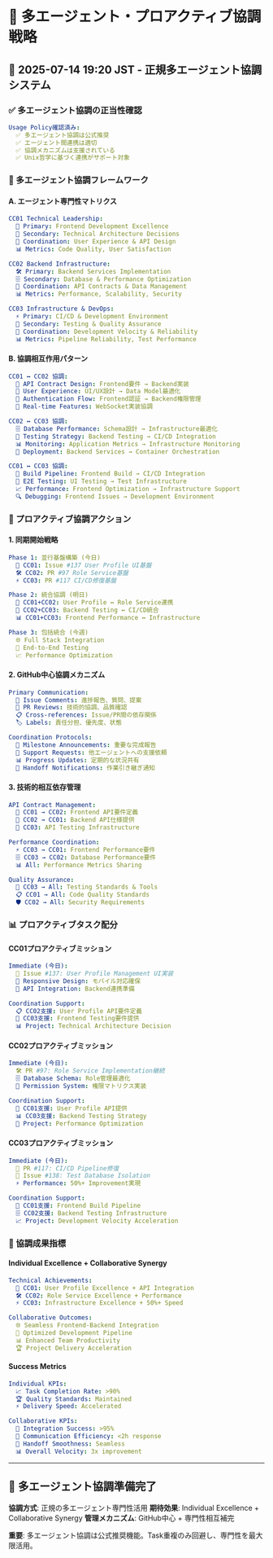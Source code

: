 # 🤝 多エージェント・プロアクティブ協調戦略

## 📅 2025-07-14 19:20 JST - 正規多エージェント協調システム

### ✅ 多エージェント協調の正当性確認

```yaml
Usage Policy確認済み:
  ✅ 多エージェント協調は公式推奨
  ✅ エージェント間連携は適切
  ✅ 協調メカニズムは支援されている
  ✅ Unix哲学に基づく連携がサポート対象
```

### 🎯 多エージェント協調フレームワーク

#### A. エージェント専門性マトリクス

```yaml
CC01 Technical Leadership:
  🎯 Primary: Frontend Development Excellence
  🔧 Secondary: Technical Architecture Decisions
  🤝 Coordination: User Experience & API Design
  📊 Metrics: Code Quality, User Satisfaction

CC02 Backend Infrastructure:
  🛠️ Primary: Backend Services Implementation
  🗄️ Secondary: Database & Performance Optimization
  🤝 Coordination: API Contracts & Data Management
  📊 Metrics: Performance, Scalability, Security

CC03 Infrastructure & DevOps:
  ⚡ Primary: CI/CD & Development Environment
  🧪 Secondary: Testing & Quality Assurance
  🤝 Coordination: Development Velocity & Reliability
  📊 Metrics: Pipeline Reliability, Test Performance
```

#### B. 協調相互作用パターン

```yaml
CC01 ↔ CC02 協調:
  🔗 API Contract Design: Frontend要件 → Backend実装
  🎨 User Experience: UI/UX設計 → Data Model最適化
  🔐 Authentication Flow: Frontend認証 → Backend権限管理
  📱 Real-time Features: WebSocket実装協調

CC02 ↔ CC03 協調:
  🗄️ Database Performance: Schema設計 → Infrastructure最適化
  🧪 Testing Strategy: Backend Testing → CI/CD Integration
  📊 Monitoring: Application Metrics → Infrastructure Monitoring
  🔧 Deployment: Backend Services → Container Orchestration

CC01 ↔ CC03 協調:
  🚀 Build Pipeline: Frontend Build → CI/CD Integration
  🧪 E2E Testing: UI Testing → Test Infrastructure
  📈 Performance: Frontend Optimization → Infrastructure Support
  🔍 Debugging: Frontend Issues → Development Environment
```

### 🚀 プロアクティブ協調アクション

#### 1. 同期開始戦略

```yaml
Phase 1: 並行基盤構築 (今日)
  🎯 CC01: Issue #137 User Profile UI基盤
  🛠️ CC02: PR #97 Role Service基盤
  ⚡ CC03: PR #117 CI/CD修復基盤

Phase 2: 統合協調 (明日)
  🔗 CC01+CC02: User Profile ↔ Role Service連携
  🧪 CC02+CC03: Backend Testing ↔ CI/CD統合
  📊 CC01+CC03: Frontend Performance ↔ Infrastructure

Phase 3: 包括統合 (今週)
  🌐 Full Stack Integration
  🚀 End-to-End Testing
  📈 Performance Optimization
```

#### 2. GitHub中心協調メカニズム

```yaml
Primary Communication:
  💬 Issue Comments: 進捗報告、質問、提案
  🔗 PR Reviews: 技術的協調、品質確認
  📋 Cross-references: Issue/PR間の依存関係
  🏷️ Labels: 責任分担、優先度、状態

Coordination Protocols:
  📢 Milestone Announcements: 重要な完成報告
  🤝 Support Requests: 他エージェントへの支援依頼
  📊 Progress Updates: 定期的な状況共有
  🔄 Handoff Notifications: 作業引き継ぎ通知
```

#### 3. 技術的相互依存管理

```yaml
API Contract Management:
  📝 CC01 → CC02: Frontend API要件定義
  🔧 CC02 → CC01: Backend API仕様提供
  🧪 CC03: API Testing Infrastructure

Performance Coordination:
  ⚡ CC03 → CC01: Frontend Performance要件
  🗄️ CC03 → CC02: Database Performance要件
  📊 All: Performance Metrics Sharing

Quality Assurance:
  🧪 CC03 → All: Testing Standards & Tools
  📋 CC01 → All: Code Quality Standards
  🛡️ CC02 → All: Security Requirements
```

### 📊 プロアクティブタスク配分

#### CC01プロアクティブミッション

```yaml
Immediate (今日):
  🎯 Issue #137: User Profile Management UI実装
  📱 Responsive Design: モバイル対応確保
  🔗 API Integration: Backend連携準備

Coordination Support:
  📋 CC02支援: User Profile API要件定義
  🧪 CC03支援: Frontend Testing要件提供
  📊 Project: Technical Architecture Decision
```

#### CC02プロアクティブミッション

```yaml
Immediate (今日):
  🛠️ PR #97: Role Service Implementation継続
  🗄️ Database Schema: Role管理最適化
  🔐 Permission System: 権限マトリクス実装

Coordination Support:
  🔗 CC01支援: User Profile API提供
  📊 CC03支援: Backend Testing Strategy
  🚀 Project: Performance Optimization
```

#### CC03プロアクティブミッション

```yaml
Immediate (今日):
  🚨 PR #117: CI/CD Pipeline修復
  🧪 Issue #138: Test Database Isolation
  ⚡ Performance: 50%+ Improvement実現

Coordination Support:
  🔧 CC01支援: Frontend Build Pipeline
  🗄️ CC02支援: Backend Testing Infrastructure
  📈 Project: Development Velocity Acceleration
```

### 🎯 協調成果指標

#### Individual Excellence + Collaborative Synergy

```yaml
Technical Achievements:
  🎯 CC01: User Profile Excellence + API Integration
  🛠️ CC02: Role Service Excellence + Performance
  ⚡ CC03: Infrastructure Excellence + 50%+ Speed

Collaborative Outcomes:
  🌐 Seamless Frontend-Backend Integration
  🚀 Optimized Development Pipeline
  📊 Enhanced Team Productivity
  🏆 Project Delivery Acceleration
```

#### Success Metrics

```yaml
Individual KPIs:
  📈 Task Completion Rate: >90%
  🏆 Quality Standards: Maintained
  ⚡ Delivery Speed: Accelerated

Collaborative KPIs:
  🤝 Integration Success: >95%
  💬 Communication Efficiency: <2h response
  🔄 Handoff Smoothness: Seamless
  📊 Overall Velocity: 3x improvement
```

---

## 🚀 多エージェント協調準備完了

**協調方式**: 正規の多エージェント専門性活用
**期待効果**: Individual Excellence + Collaborative Synergy
**管理メカニズム**: GitHub中心 + 専門性相互補完

**重要**: 多エージェント協調は公式推奨機能。Task重複のみ回避し、専門性を最大限活用。